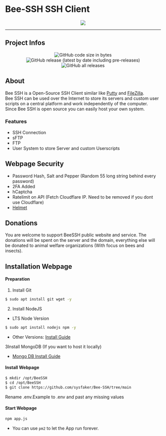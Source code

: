 # Bee-SSH SSH Client

<p align="center">
  <img src="https://github.com/sysfaker/Bee-SSH/blob/Development/Branding/b3.png" style="max-height: 50%">
</p>

----

## Project Infos


<p align="center">
  <img alt="GitHub code size in bytes" src="https://img.shields.io/github/languages/code-size/sysfaker/Bee-SSH?style=for-the-badge">
  <img alt="GitHub release (latest by date including pre-releases)" src="https://img.shields.io/github/v/release/sysfaker/Bee-SSH?include_prereleases&style=for-the-badge">
  <img alt="GitHub all releases" src="https://img.shields.io/github/downloads/sysfaker/Bee-SSH/total?color=%230099cc&style=for-the-badge">
</p>

## About


Bee SSH is a Open-Source SSH Client similar like [Putty](https://www.putty.org/) and [FileZilla](https://filezilla-project.org/). <br>
Bee SSH can be used over the Internet to store its servers and custom user scripts on a central platform and work independently of the computer. <br>
Since Bee SSH is open source you can easily host your own system. <br>


### Features

- SSH Connection
- sFTP
- FTP
- User System to store Server and custom Userscripts

## Webpage Security

- Password Hash, Salt and Pepper (Random 55 long string behind every password)
- 2FA Added
- hCaptcha
- Ratelimit on API (Fetch Cloudflare IP. Need to be removed if you dont use Cloudflare)
- [Helmet](https://helmetjs.github.io/)

## Donations


You are welcome to support BeeSSH public website and service. The donations will be spent on the server and the domain, everything else will be donated to animal welfare organizations (With focus on bees and insects).  


## Installation Webpage


#### Preparation

1. Install Git 

```bash
$ sudo apt install git wget -y
```
2. Install NodeJS

- LTS Node Version

```bash
$ sudo apt install nodejs npm -y
```
- Other Versions: [Install Guide](https://techviewleo.com/how-to-install-node-js-18-lts-on-ubuntu/)
    
3Install MongoDB (If you want to host it locally)

- [Mongo DB Install Guide](https://www.mongodb.com/docs/manual/installation/)

#### Install Webpage

```bash
$ mkdir /opt/BeeSSH
$ cd /opt/BeeSSH
$ git clone https://github.com/sysfaker/Bee-SSH/tree/main
```

Rename .env.Example to .env and past any missing values

#### Start Webpage

```bash
npm app.js
```

- You can use `pm2` to let the App run forever.
